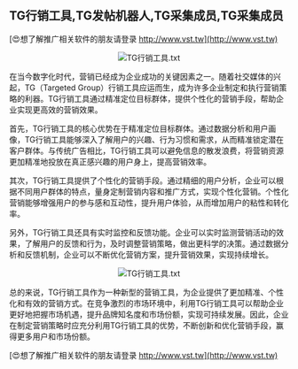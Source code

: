 ## **TG行销工具,TG发帖机器人,TG采集成员,TG采集成员**

[😍想了解推广相关软件的朋友请登录 http://www.vst.tw](http://www.vst.tw)

 <center><img src="https://vst.tw/MP4/tuiguang/png/7.png" alt="TG行销工具.txt"></center>

在当今数字化时代，营销已经成为企业成功的关键因素之一。随着社交媒体的兴起，TG（Targeted Group）行销工具应运而生，成为许多企业制定和执行营销策略的利器。TG行销工具通过精准定位目标群体，提供个性化的营销手段，帮助企业实现更高效的营销效果。

首先，TG行销工具的核心优势在于精准定位目标群体。通过数据分析和用户画像，TG行销工具能够深入了解用户的兴趣、行为习惯和需求，从而精准锁定潜在客户群体。与传统广告相比，TG行销工具可以避免信息的散发浪费，将营销资源更加精准地投放在真正感兴趣的用户身上，提高营销效率。

其次，TG行销工具提供了个性化的营销手段。通过精细的用户分析，企业可以根据不同用户群体的特点，量身定制营销内容和推广方式，实现个性化营销。个性化营销能够增强用户的参与感和互动性，提升用户体验，从而增加用户的粘性和转化率。

另外，TG行销工具还具有实时监控和反馈功能。企业可以实时监测营销活动的效果，了解用户的反馈和行为，及时调整营销策略，做出更科学的决策。通过数据分析和反馈机制，企业可以不断优化营销方案，提升营销效果，实现持续增长。

 <center><img src="https://vst.tw/MP4/tuiguang/png/8.png" alt="TG行销工具.txt"></center>

总的来说，TG行销工具作为一种新型的营销工具，为企业提供了更加精准、个性化和有效的营销方式。在竞争激烈的市场环境中，利用TG行销工具可以帮助企业更好地把握市场机遇，提升品牌知名度和市场份额，实现可持续发展。因此，企业在制定营销策略时应充分利用TG行销工具的优势，不断创新和优化营销手段，赢得更多用户和市场份额。

[😍想了解推广相关软件的朋友请登录 http://www.vst.tw](http://www.vst.tw)



